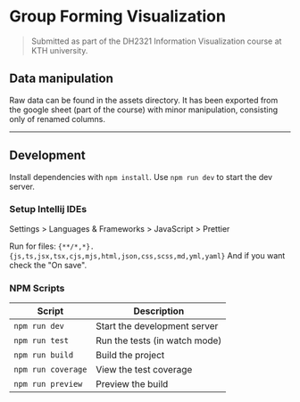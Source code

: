 # Group Forming Visualization

> Submitted as part of the DH2321 Information Visualization course at KTH university.

## Data manipulation

Raw data can be found in the assets directory. It has been exported from the google sheet (part of the course) with minor manipulation, consisting only of renamed columns.

---

## Development

Install dependencies with `npm install`.
Use `npm run dev` to start the dev server.

### Setup Intellij IDEs

Settings > Languages & Frameworks > JavaScript > Prettier

Run for files: `{**/*,*}.{js,ts,jsx,tsx,cjs,mjs,html,json,css,scss,md,yml,yaml}`
And if you want check the "On save".

### NPM Scripts

| Script             | Description                   |
| ------------------ | ----------------------------- |
| `npm run dev`      | Start the development server  |
| `npm run test`     | Run the tests (in watch mode) |
| `npm run build`    | Build the project             |
| `npm run coverage` | View the test coverage        |
| `npm run preview`  | Preview the build             |
